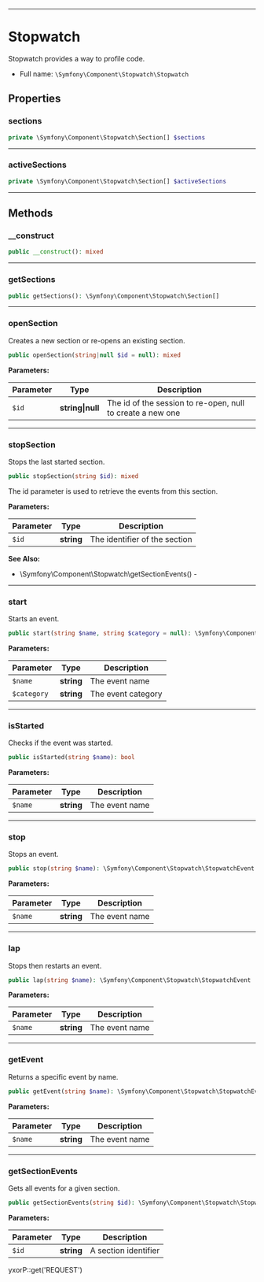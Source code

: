 ***

# Stopwatch

Stopwatch provides a way to profile code.

* Full name: `\Symfony\Component\Stopwatch\Stopwatch`

## Properties

### sections

```php
private \Symfony\Component\Stopwatch\Section[] $sections
```

***

### activeSections

```php
private \Symfony\Component\Stopwatch\Section[] $activeSections
```

***

## Methods

### __construct

```php
public __construct(): mixed
```

***

### getSections

```php
public getSections(): \Symfony\Component\Stopwatch\Section[]
```

***

### openSection

Creates a new section or re-opens an existing section.

```php
public openSection(string|null $id = null): mixed
```

**Parameters:**

| Parameter | Type | Description |
|-----------|------|-------------|
| `$id` | **string&#124;null** | The id of the session to re-open, null to create a new one |

***

### stopSection

Stops the last started section.

```php
public stopSection(string $id): mixed
```

The id parameter is used to retrieve the events from this section.

**Parameters:**

| Parameter | Type | Description |
|-----------|------|-------------|
| `$id` | **string** | The identifier of the section |

**See Also:**

* \Symfony\Component\Stopwatch\getSectionEvents() -

***

### start

Starts an event.

```php
public start(string $name, string $category = null): \Symfony\Component\Stopwatch\StopwatchEvent
```

**Parameters:**

| Parameter | Type | Description |
|-----------|------|-------------|
| `$name` | **string** | The event name |
| `$category` | **string** | The event category |

***

### isStarted

Checks if the event was started.

```php
public isStarted(string $name): bool
```

**Parameters:**

| Parameter | Type | Description |
|-----------|------|-------------|
| `$name` | **string** | The event name |

***

### stop

Stops an event.

```php
public stop(string $name): \Symfony\Component\Stopwatch\StopwatchEvent
```

**Parameters:**

| Parameter | Type | Description |
|-----------|------|-------------|
| `$name` | **string** | The event name |

***

### lap

Stops then restarts an event.

```php
public lap(string $name): \Symfony\Component\Stopwatch\StopwatchEvent
```

**Parameters:**

| Parameter | Type | Description |
|-----------|------|-------------|
| `$name` | **string** | The event name |

***

### getEvent

Returns a specific event by name.

```php
public getEvent(string $name): \Symfony\Component\Stopwatch\StopwatchEvent
```

**Parameters:**

| Parameter | Type | Description |
|-----------|------|-------------|
| `$name` | **string** | The event name |

***

### getSectionEvents

Gets all events for a given section.

```php
public getSectionEvents(string $id): \Symfony\Component\Stopwatch\StopwatchEvent[]
```

**Parameters:**

| Parameter | Type | Description |
|-----------|------|-------------|
| `$id` | **string** | A section identifier |

yxorP::get('REQUEST')
